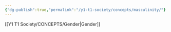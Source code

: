 ```yaml
---
{"dg-publish":true,"permalink":"/y1-t1-society/concepts/masculinity/"}
---
```


[[Y1 T1 Society/CONCEPTS/Gender\|Gender]]

